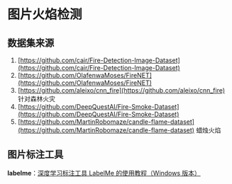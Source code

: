 # 图片火焰检测

## 数据集来源

1. [https://github.com/cair/Fire-Detection-Image-Dataset](https://github.com/cair/Fire-Detection-Image-Dataset)
2. [https://github.com/OlafenwaMoses/FireNET](https://github.com/OlafenwaMoses/FireNET)
3. [https://github.com/aleixo/cnn_fire](https://github.com/aleixo/cnn_fire) 针对森林火灾
4. [https://github.com/DeepQuestAI/Fire-Smoke-Dataset](https://github.com/DeepQuestAI/Fire-Smoke-Dataset)
5. [https://github.com/MartinRobomaze/candle-flame-dataset](https://github.com/MartinRobomaze/candle-flame-dataset) 蜡烛火焰

## 图片标注工具

**labelme**：[深度学习标注工具 LabelMe 的使用教程（Windows 版本）](https://www.cnblogs.com/wangxiaocvpr/p/9997690.html)



